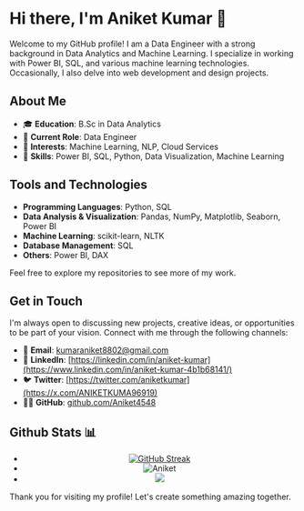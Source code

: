 # Hi there, I'm Aniket Kumar 👋

Welcome to my GitHub profile! I am a Data Engineer with a strong background in Data Analytics and Machine Learning. I specialize in working with Power BI, SQL, and various machine learning technologies. Occasionally, I also delve into web development and design projects.

## About Me

- 🎓 **Education**: B.Sc in Data Analytics
- 💼 **Current Role**: Data Engineer
- 🧠 **Interests**: Machine Learning, NLP, Cloud Services
- 🔧 **Skills**: Power BI, SQL, Python, Data Visualization, Machine Learning

## Tools and Technologies

- **Programming Languages**: Python, SQL
- **Data Analysis & Visualization**: Pandas, NumPy, Matplotlib, Seaborn, Power BI
- **Machine Learning**: scikit-learn, NLTK
- **Database Management**: SQL
- **Others**: Power BI, DAX


Feel free to explore my repositories to see more of my work.

## Get in Touch

I'm always open to discussing new projects, creative ideas, or opportunities to be part of your vision. Connect with me through the following channels:

- 📧 **Email**: kumaraniket8802@gmail.com
- 💼 **LinkedIn**: [https://linkedin.com/in/aniket-kumar](https://www.linkedin.com/in/aniket-kumar-4b1b68141/)
- 🐦 **Twitter**: [https://twitter.com/aniketkumar](https://x.com/ANIKETKUMA96919)
- 👨‍💻 **GitHub**: [github.com/Aniket4548](https://github.com/Aniket4548)



## Github Stats 📊
<Div align = 'center'>

- [![GitHub Streak](https://github-readme-streak-stats.herokuapp.com?user=Aniket4548&theme=dark&hide_border=true)](https://git.io/streak-stats)
- ![Aniket](https://github-readme-stats.vercel.app/api?username=Aniket4548&show_icons=true&rank_icon=github&theme=dark&hide_border=true)
- ![](https://github-readme-stats.vercel.app/api/top-langs/?username=aniket4548&layout=donut-vertical&hide=Jupyter%20Notebook&theme=dark&hide_border=true)
</div>

Thank you for visiting my profile! Let's create something amazing together.
